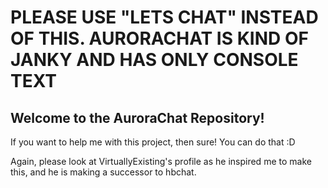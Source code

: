 <h1>PLEASE USE "LETS CHAT" INSTEAD OF THIS. AURORACHAT IS KIND OF JANKY AND HAS ONLY CONSOLE TEXT</h1>

<h2>Welcome to the AuroraChat Repository!</h2>
<p>If you want to help me with this project, then sure! You can do that :D</p>
<p>Again, please look at VirtuallyExisting's profile as he inspired me to make this, and he is making a successor to hbchat.</p>

